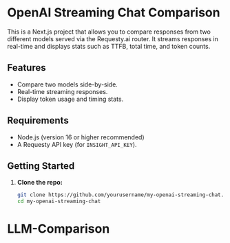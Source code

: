# OpenAI Streaming Chat Comparison

This is a Next.js project that allows you to compare responses from two different models served via the Requesty.ai router. It streams responses in real-time and displays stats such as TTFB, total time, and token counts.

## Features

- Compare two models side-by-side.
- Real-time streaming responses.
- Display token usage and timing stats.

## Requirements

- Node.js (version 16 or higher recommended)
- A Requesty API key (for `INSIGHT_API_KEY`).

## Getting Started

1. **Clone the repo:**
   ```bash
   git clone https://github.com/yourusername/my-openai-streaming-chat.git
   cd my-openai-streaming-chat
# LLM-Comparison
